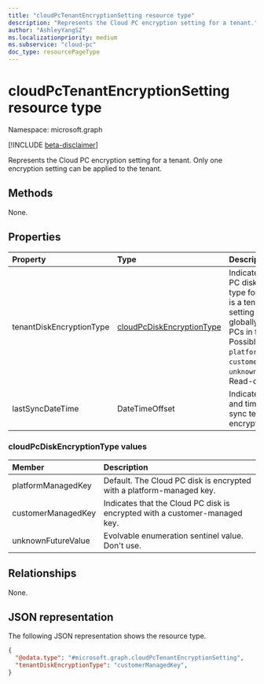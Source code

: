 ```yaml
---
title: "cloudPcTenantEncryptionSetting resource type"
description: "Represents the Cloud PC encryption setting for a tenant."
author: "AshleyYangSZ"
ms.localizationpriority: medium
ms.subservice: "cloud-pc"
doc_type: resourcePageType
---
```


# cloudPcTenantEncryptionSetting resource type

Namespace: microsoft.graph

[!INCLUDE [beta-disclaimer](../../includes/beta-disclaimer.md)]

Represents the Cloud PC encryption setting for a tenant. Only one encryption setting can be applied to the tenant.

## Methods
None.

## Properties
|Property|Type|Description|
|:---|:---|:---|
|tenantDiskEncryptionType|[cloudPcDiskEncryptionType](#cloudpcdiskencryptiontype-values)|Indicates the Cloud PC disk encryption type for a tenant. It is a tenant-level setting that applies globally to all Cloud PCs in the tenant. Possible values are: `platformManagedKey`, `customerManagedKey`, `unknownFutureValue`. Read-only.|
|lastSyncDateTime|DateTimeOffset|Indicates the date and time when last sync tenant encryption setting.|

### cloudPcDiskEncryptionType values

|Member|Description|
|:---|:---|
|platformManagedKey|Default. The Cloud PC disk is encrypted with a platform-managed key.|
|customerManagedKey|Indicates that the Cloud PC disk is encrypted with a customer-managed key.|
|unknownFutureValue|Evolvable enumeration sentinel value. Don't use.|

## Relationships
None.

## JSON representation
The following JSON representation shows the resource type.
<!-- {
  "blockType": "resource",
  "keyProperty": "id",
  "@odata.type": "microsoft.graph.cloudPcTenantEncryptionSetting",
  "openType": false
}
-->
``` json
{
  "@odata.type": "#microsoft.graph.cloudPcTenantEncryptionSetting",
  "tenantDiskEncryptionType": "customerManagedKey",
}
```
